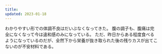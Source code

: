 ```yaml
---
title: 
updated: 2023-01-18
---
```


わかりやすい形での体調不良はだいぶなくなってきた。
腹の調子も、腹痛は完全になくなって今は違和感のみになっている。
ただ、昨日からある程度食べるようになっているのだが、全然下から栄養が抜き取られた後の残りカスが出てこないのが不安材料である。
